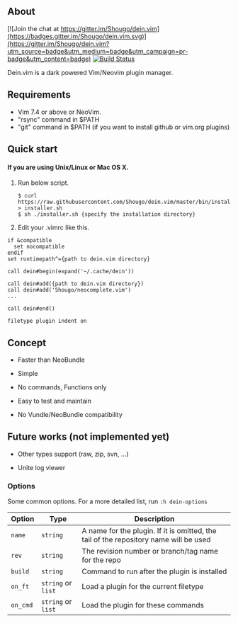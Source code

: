 ## About

[![Join the chat at https://gitter.im/Shougo/dein.vim](https://badges.gitter.im/Shougo/dein.vim.svg)](https://gitter.im/Shougo/dein.vim?utm_source=badge&utm_medium=badge&utm_campaign=pr-badge&utm_content=badge) [![Build Status](https://travis-ci.org/Shougo/dein.vim.svg?branch=master)](https://travis-ci.org/Shougo/dein.vim)

Dein.vim is a dark powered Vim/Neovim plugin manager.


## Requirements

* Vim 7.4 or above or NeoVim.
* "rsync" command in $PATH
* "git" command in $PATH (if you want to install github or vim.org plugins)

## Quick start

#### If you are using Unix/Linux or Mac OS X.

1. Run below script.

     ```
     $ curl https://raw.githubusercontent.com/Shougo/dein.vim/master/bin/installer.sh > installer.sh
     $ sh ./installer.sh {specify the installation directory}
     ```

2. Edit your .vimrc like this.

```vim
if &compatible
  set nocompatible
endif
set runtimepath^={path to dein.vim directory}

call dein#begin(expand('~/.cache/dein'))

call dein#add({path to dein.vim directory})
call dein#add('Shougo/neocomplete.vim')
...

call dein#end()

filetype plugin indent on
```

## Concept

* Faster than NeoBundle

* Simple

* No commands, Functions only

* Easy to test and maintain

* No Vundle/NeoBundle compatibility

## Future works (not implemented yet)

* Other types support (raw, zip, svn, ...)

* Unite log viewer

### Options

Some common options. For a more detailed list, run `:h dein-options`

| Option    | Type               | Description                                                                           |
|-----------|--------------------|---------------------------------------------------------------------------------------|
| `name`    | `string`           | A name for the plugin. If it is omitted, the tail of the repository name will be used |
| `rev`     | `string`           | The revision number or branch/tag name for the repo                                   |
| `build`   | `string`           | Command to run after the plugin is installed                                          |
| `on_ft`   | `string` or `list` | Load a plugin for the current filetype                                                |
| `on_cmd`  | `string` or `list` | Load the plugin for these commands                                                    |

